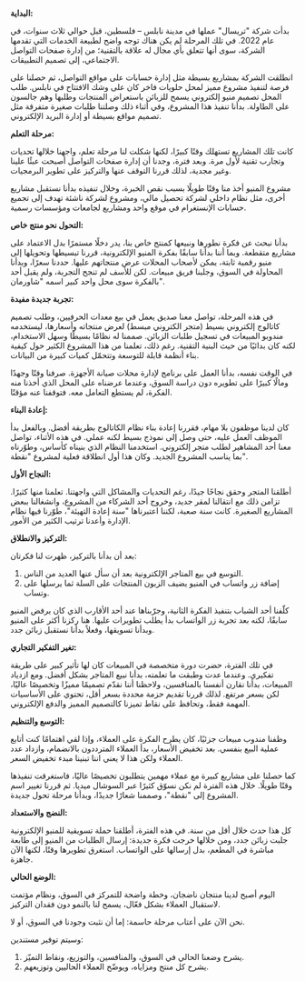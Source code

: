 **البداية:**

بدأت شركة "تريسال" عملها في مدينة نابلس – فلسطين، قبل حوالي ثلاث سنوات، في عام 2022. في تلك المرحلة لم يكن هناك توجه واضح لطبيعة الخدمات التي تقدمها الشركة، سوى أنها تتعلق بأي مجال له علاقة بالتقنية؛ من إدارة صفحات التواصل الاجتماعي، إلى تصميم التطبيقات.

انطلقت الشركة بمشاريع بسيطة مثل إدارة حسابات على مواقع التواصل، ثم حصلنا على فرصة لتنفيذ مشروع مميز لمحل حلويات فاخر كان على وشك الافتتاح في نابلس. طلب المحل تصميم منيو إلكتروني يسمح للزبائن باستعراض المنتجات وطلبها وهم جالسون على الطاولة. بدأنا تنفيذ هذا المشروع، وفي أثناء ذلك وصلتنا طلبات صغيرة متفرقة مثل تصميم مواقع بسيطة أو إدارة البريد الإلكتروني.

**مرحلة التعلم:**

كانت تلك المشاريع تستهلك وقتًا كبيرًا، لكنها شكلت لنا مرحلة تعلم، واجهنا خلالها تحديات وتجارب تقنية لأول مرة. وبعد فترة، وجدنا أن إدارة صفحات التواصل أصبحت عبئًا علينا وغير مجدية، لذلك قررنا التوقف عنها والتركيز على تطوير البرمجيات.

مشروع المنيو أخذ منا وقتًا طويلًا بسبب نقص الخبرة، وخلال تنفيذه بدأنا نستقبل مشاريع أخرى، مثل نظام داخلي لشركة تحصيل مالي، ومشروع لشركة ناشئة تهدف إلى تجميع حسابات الإنستغرام في موقع واحد ومشاريع لجامعات ومؤسسات رسمية.

**التحول نحو منتج خاص:**

بدأنا نبحث عن فكرة نطورها ونبيعها كمنتج خاص بنا، يدر دخلًا مستمرًا بدل الاعتماد على مشاريع متقطعة. وبما أننا بدأنا سابقًا بفكرة المنيو الإلكترونية، قررنا تبسيطها وتحويلها إلى منيو رقمية ثابتة، يمكن لأصحاب المحلات عرض منتجاتهم عليها. حددنا سعرًا، وبدأنا المحاولة في السوق، وجلبنا فريق مبيعات. لكن للأسف لم تنجح التجربة، ولم يقبل أحد بالفكرة سوى محل واحد كبير اسمه "شاورمان".

**تجربة جديدة مفيدة:**

في هذه المرحلة، تواصل معنا صديق يعمل في بيع معدات الحرفيين، وطلب تصميم كاتالوج إلكتروني بسيط (متجر الكتروني مبسط)  لعرض منتجاته وأسعارها، ليستخدمه مندوبو المبيعات في تسجيل طلبات الزبائن. صممنا له نظامًا بسيطًا وسهل الاستخدام، لكنه كان بدائيًا من حيث البنية التقنية. رغم ذلك، تعلمنا من هذا المشروع الكثير حول كيفية بناء أنظمة قابلة للتوسعة وتتحمّل كميات كبيرة من البيانات.

في الوقت نفسه، بدأنا العمل على برنامج لإدارة محلات صيانة الأجهزة. صرفنا وقتًا وجهدًا ومالًا كبيرًا على تطويره دون دراسة السوق، وعندما عرضناه على المحل الذي أخذنا منه الفكرة، لم يستطع التعامل معه. فتوقفنا عنه مؤقتًا.

**إعادة البناء:**

كان لدينا موظفون بلا مهام، فقررنا إعادة بناء نظام الكاتالوج بطريقة أفضل. وبالفعل بدأ الموظف العمل عليه، حتى وصل إلى نموذج بسيط لكنه عملي. في هذه الأثناء، تواصل معنا أحد المشاهير لطلب متجر إلكتروني. استخدمنا النظام الذي بنيناه كأساس، وطوّرناه بما يناسب المشروع الجديد. وكان هذا أول انطلاقة فعلية لمشروع "نقطة".

**النجاح الأول:**

أطلقنا المتجر وحقق نجاحًا جيدًا، رغم التحديات والمشاكل التي واجهتنا. تعلمنا منها كثيرًا. تزامن ذلك مع انتقالنا لمقر جديد، وخروج أحد الشركاء من المشروع، وانشغالنا ببعض المشاريع الصغيرة. كانت سنة صعبة، لكننا اعتبرناها "سنة إعادة التهيئة"، طوّرنا فيها نظام الإدارة وأعدنا ترتيب الكثير من الأمور.

**التركيز والانطلاق:**

بعد أن بدأنا بالتركيز، ظهرت لنا فكرتان:

1. التوسع في بيع المتاجر الإلكترونية بعد أن سأل عنها العديد من الناس.
2. إضافة زر واتساب في المنيو يضيف الزبون المنتجات على السلة ثما يرسلها على وتساب.

كلّفنا أحد الشباب بتنفيذ الفكرة الثانية، وجرّبناها عند أحد الأقارب الذي كان يرفض المنيو سابقًا، لكنه بعد تجربة زر الواتساب بدأ يطلب تطويرات عليها. هنا ركزنا أكثر على المنيو وبدأنا تسويقها، وفعلاً بدأنا نستقبل زبائن جدد.

**تغير التفكير التجاري:**

في تلك الفترة، حضرت دورة متخصصة في المبيعات كان لها تأثير كبير على طريقة تفكيري. وعندما عدت وطبقت ما تعلمته، بدأنا نبيع المتاجر بشكل أفضل. ومع ازدياد المبيعات، بدأنا نقارن أنفسنا بالمنافسين، ولاحظنا أننا نقدّم تصميمًا مميزًا وتخصيصًا عاليًا، لكن بسعر مرتفع. لذلك قررنا تقديم حزمة محددة بسعر أقل، تحتوي على الأساسيات المهمة فقط، وتحافظ على نقاط تميزنا كالتصميم المميز والدفع الإلكتروني.

**التوسع والتنظيم:**

وظفنا مندوب مبيعات جزئيًا، كان يطرح الفكرة على العملاء، وإذا لقي اهتمامًا كنت أتابع عملية البيع بنفسي. بعد تخفيض الأسعار، بدأ العملاء المترددون بالانضمام، وازداد عدد العملاء ولكن هذا لا يعني اننا تبنينا مبدء تخفيض السعر.

كما حصلنا على مشاريع كبيرة مع عملاء مهمين يتطلبون تخصيصًا عاليًا، فاستغرقت تنفيذها وقتًا طويلًا. خلال هذه الفترة لم نكن نسوّق كثيرًا عبر السوشال ميديا. ثم قررنا تغيير اسم المشروع إلى "نقطة"، وصممنا شعارًا جديدًا، وبدأنا مرحلة تحول جديدة.

**النضج والاستعداد:**

كل هذا حدث خلال أقل من سنة. في هذه الفترة، أطلقنا حملة تسويقية للمنيو الإلكترونية جلبت زبائن جدد، ومن خلالها خرجت فكرة جديدة: إرسال الطلبات من المنيو إلى طابعة مباشرة في المطعم، بدل إرسالها على الواتساب. استغرق تطويرها وقتًا، لكنها الآن جاهزة.

**الوضع الحالي:**

اليوم أصبح لدينا منتجان ناضجان، وخطة واضحة للتمركز في السوق، ونظام مؤتمت لاستقبال العملاء بشكل فعّال، يسمح لنا بالنمو دون فقدان التركيز.

نحن الآن على أعتاب مرحلة حاسمة: إما أن نثبت وجودنا في السوق، أو لا.

وسيتم توفير مستندين:

1. يشرح وضعنا الحالي في السوق، والمنافسين، والتوزيع، ونقاط التميّز.
2. يشرح كل منتج ومزاياه، ويوضّح العملاء الحاليين وتوزيعهم.
